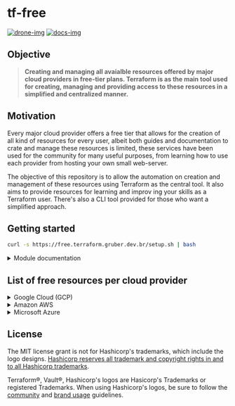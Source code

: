 # tf-free

<a href='https://drone.gruber.dev.br/gruberdev/tf-free' target='_blank'>![drone-img]</a>
<a href='https://free.terraform.gruber.dev.br' target='_blank'>![docs-img]</a>

## Objective

> **Creating and managing all avaialble resources offered by major cloud providers in free-tier plans. Terraform is as the main tool used for creating, managing and providing access to these resources in a simplified and centralized manner.**

## Motivation

Every major cloud provider offers a free tier that allows for the creation of all kind of resources for every user, albeit both guides and documentation to crate and manage these resources is limited, these services have been used for the community for many useful purposes, from learning how to use each provider from hosting your own small web-server.

The objective of this repository is to allow the automation on creation and management of these resources using Terraform as the central tool. It also aims to provide resources for learning and improv
ing your skills as a Terraform user. There's also a CLI tool provided for those who want a simplified approach.

## Getting started

```sh
curl -s https://free.terraform.gruber.dev.br/setup.sh | bash
```

<details>
  <summary>
  Module documentation
  </summary>

### Running tests

- Tests are available in `test` directory

- In the test directory, run the below command

```sh
go test
```

---

<!-- BEGIN_TF_DOCS -->

### Modules

| Name         | Source                                   | Version |
| ------------ | ---------------------------------------- | ------- |
| google_cloud | github.com/gruberdev/tf-free/modules/gcp |         |

### Inputs

| Name               | Description                                                                                                                                                                  | Type     | Default         |
| ------------------ | ---------------------------------------------------------------------------------------------------------------------------------------------------------------------------- | -------- | --------------- |
| gcp_instance_name  | Your static IP network resource name on GCP. [GCP's Official documentation on naming resources](https://cloud.google.com/compute/docs/naming-resources#resource-name-format) | `string` | `"gcp-machine"` |
| gcp_project_region | Your static IP network resource name on GCP. [GCP's Official documentation on naming resources](https://cloud.google.com/compute/docs/naming-resources#resource-name-format) | `string` | `"us-west1"`    |
| google_project     | Your static IP network resource name on GCP. [GCP's Official documentation on naming resources](https://cloud.google.com/compute/docs/naming-resources#resource-name-format) | `string` | `""`            |

### Outputs

| Name          | Description |
| ------------- | ----------- |
| gcp_public_ip | n/a         |

<!-- END_TF_DOCS -->

</details>

## List of free resources per cloud provider

<details>

  <summary>
   Google Cloud (GCP)
  </summary>

### Requirements

1.

### Conditions

- Example 1
- Example 2

### More information

- [Free resources homepage](h)

---

</details>

<details>

  <summary>
   Amazon AWS
  </summary>

### Requirements

1.

### Conditions

- Example 1
- Example 2

### More information

- [Free resources homepage]()
- [Free resources homepage]()

---

</details>
<details>

  <summary>
   Microsoft Azure
  </summary>

### Requirements

1.

### Conditions

- Example 1
- Example 2

### More information

- [Free resources homepage]()

---

</details>

## License

The MIT license grant is not for Hashicorp's trademarks, which include the logo designs. [Hashicorp reserves all trademark and copyright rights in and to all Hashicorp trademarks](disclaimer).

Terraform®, Vault®, Hashicorp's logos are Hasicorp's Trademarks or registered Trademarks. When using Hashicorp's logos, be sure to follow the [community](guidelines) and [brand usage](brand) guidelines.

<!-- Images URLs -->

[drone-img]: https://img.shields.io/drone/build/gruberdev/tf-free?label=Pipeline%20Status&color=46bac0&labelColor=1F1F1F&logo=Drone&style=flat-square&server=https%3A%2F%2Fdrone.gruber.dev.br
[docs-img]: https://img.shields.io/badge/read%20documentation-online?style=flat-square&logo=zeit&color=black

<!-- Repository links -->

[brand]: https://www.hashicorp.com/brand
[disclaimer]: https://www.hashicorp.com/trademark-policy
[guidelines]: https://www.hashicorp.com/community-guidelines
[free-aws]: https://aws.amazon.com/free/?all-free-tier
[free-gcp]: https://cloud.google.com/free
[free-docs-gcp]: https://cloud.google.com/free/docs/gcp-free-tier
[free-azure]: https://azure.microsoft.com/en-us/free/
[azure-faq]: https://azure.microsoft.com/en-us/free/free-account-faq/
[azure-full-terms]: https://azure.microsoft.com/en-us/offers/ms-azr-0044p/
[aws-faq]: https://aws.amazon.com/free/free-tier-faqs/
